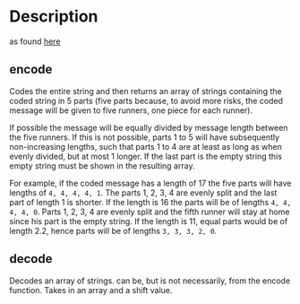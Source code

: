 # Description
as found [here](https://www.codewars.com/kata/5508249a98b3234f420000fb)

## encode 
Codes the entire string and then returns an array of strings containing the coded string in 5 parts (five parts because, to avoid more risks, the coded message will be given to five runners, one piece for each runner).

If possible the message will be equally divided by message length between the five runners. If this is not possible, parts 1 to 5 will have subsequently non-increasing lengths, such that parts 1 to 4 are at least as long as when evenly divided, but at most 1 longer. If the last part is the empty string this empty string must be shown in the resulting array.

For example, if the coded message has a length of 17 the five parts will have lengths of `4, 4, 4, 4, 1`. The parts 1, 2, 3, 4 are evenly split and the last part of length 1 is shorter. If the length is 16 the parts will be of lengths `4, 4, 4, 4, 0`. Parts 1, 2, 3, 4 are evenly split and the fifth runner will stay at home since his part is the empty string. If the length is 11, equal parts would be of length 2.2, hence parts will be of lengths `3, 3, 3, 2, 0`.

## decode 
Decodes an array of strings. can be, but is not necessarily, from the encode function. Takes in an array and a shift value. 